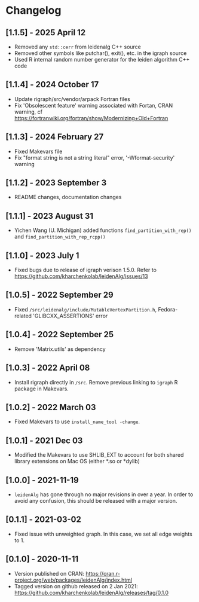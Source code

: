 # Changelog

## [1.1.5] - 2025 April 12
* Removed any `std::cerr` from leidenalg C++ source
* Removed other symbols like putchar(), exit(), etc. in the igraph source
* Used R internal random number generator for the leiden algorithm C++ code

## [1.1.4] - 2024 October 17
* Update rigraph/src/vendor/arpack Fortran files
* Fix 'Obsolescent feature' warning associated with Fortan, CRAN warning, cf https://fortranwiki.org/fortran/show/Modernizing+Old+Fortran

## [1.1.3] - 2024 February 27
* Fixed Makevars file
* Fix "format string is not a string literal" error, '-Wformat-security' warning

## [1.1.2] - 2023 September 3
* README changes, documentation changes

## [1.1.1] - 2023 August 31
* Yichen Wang (U. Michigan) added functions `find_partition_with_rep()` and `find_partition_with_rep_rcpp()`

## [1.1.0] - 2023 July 1
* Fixed bugs due to release of igraph verison 1.5.0. Refer to https://github.com/kharchenkolab/leidenAlg/issues/13

## [1.0.5] - 2022 September 29
* Fixed `/src/leidenalg/include/MutableVertexPartition.h`, Fedora-related 'GLIBCXX_ASSERTIONS' error

## [1.0.4] - 2022 September 25
* Remove 'Matrix.utils' as dependency

## [1.0.3] - 2022 April 08
* Install rigraph directly in `/src`. Remove previous linking to `igraph` R package in Makevars.

## [1.0.2] - 2022 March 03
* Fixed Makevars to use `install_name_tool -change`.

## [1.0.1] - 2021 Dec 03
* Modified the Makevars to use SHLIB_EXT to account for both shared library extensions on Mac OS (either *.so or *dylib)

## [1.0.0] - 2021-11-19
* `leidenAlg` has gone through no major revisions in over a year. In order to avoid any confusion, this should be released with a major version.

## [0.1.1] - 2021-03-02
* Fixed issue with unweighted graph. In this case, we set all edge weights to 1. 

## [0.1.0] - 2020-11-11
* Version published on CRAN: https://cran.r-project.org/web/packages/leidenAlg/index.html
* Tagged version on github released on 2 Jan 2021: https://github.com/kharchenkolab/leidenAlg/releases/tag/0.1.0
